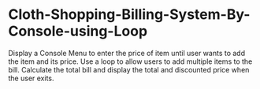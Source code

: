 # Cloth-Shopping-Billing-System-By-Console-using-Loop
Display a Console Menu to enter the price of item until user wants to add the item and its price. Use a loop to allow users to add multiple items to the bill. Calculate the total bill and display the total and discounted price when the user exits.
